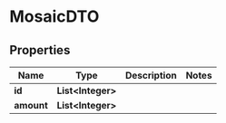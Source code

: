 

# MosaicDTO

## Properties

Name | Type | Description | Notes
------------ | ------------- | ------------- | -------------
**id** | **List&lt;Integer&gt;** |  | 
**amount** | **List&lt;Integer&gt;** |  | 



